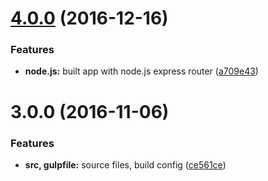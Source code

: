 <a name="4.0.0"></a>
# [4.0.0](https://github.com/viktorolund/cv/compare/v3.0.0...v4.0.0) (2016-12-16)


### Features

* **node.js:** built app with node.js express router ([a709e43](https://github.com/viktorolund/cv/commit/a709e43))



<a name="3.0.0"></a>
# 3.0.0 (2016-11-06)


### Features

* **src, gulpfile:** source files, build config ([ce561ce](https://github.com/viktorolund/cv/commit/ce561ce))




